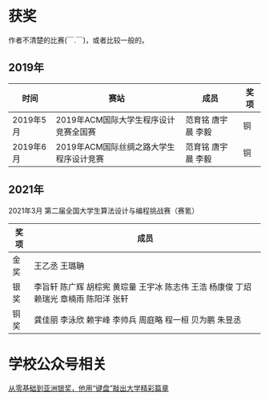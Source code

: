 
# 获奖
作者不清楚的比赛(￣.￣)，或者比较一般的。

## 2019年
|  时间   | 赛站  |成员|奖项|
|  ----  | ----  |----|----|
| 2019年5月 |  2019年ACM国际大学生程序设计竞赛全国赛 | 范育铭 唐宇晨 李毅 | 铜 |
| 2019年6月 | 2019年ACM国际丝绸之路大学生程序设计竞赛 | 范育铭 唐宇晨 李毅 | 铜 |

## 2021年

2021年3月 第二届全国大学生算法设计与编程挑战赛（赛氪）

|  奖项    |成员|
|  ----  |----|
| 金奖 | 王乙丞 王璐聃|
| 银奖 | 李旨轩 陈广辉 胡棕宪 黄琮量 王宇冰 陈志伟 王浩 杨康俊 丁炤 赖瑞光 章楠雨 陈阳洋 张轩 |
| 铜奖 | 龚佳丽 李泳欣 赖宇峰 李帅兵 周庭略 程一桓 贝为鹏 朱昱丞 |


# 学校公众号相关

[从零基础到亚洲银奖，他用“键盘”敲出大学精彩篇章](https://mp.weixin.qq.com/s?__biz=MzA4NDczMTAzNQ==&mid=2664898313&idx=1&sn=480f916c8db02809eb565b4363573f56)
